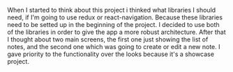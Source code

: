 When I started to think about this project i thinked what libraries I should need, if I'm going to use redux or react-navigation. Because these libraries need to be setted up in the beginning of the project. I decided to use both of the libraries in order to give the app a more robust architecture. After that I thought about two main screens, the first one just showing the list of notes, and the second one which was going to create or edit a new note. I gave priority to the functionality over the looks because it's a showcase project.
